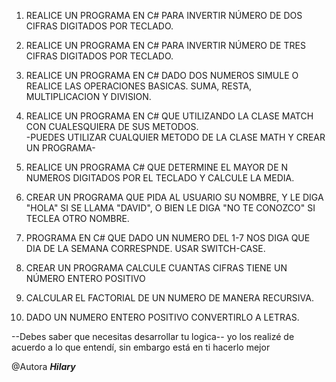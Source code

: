 1.	REALICE UN PROGRAMA EN C# PARA INVERTIR NÚMERO DE DOS CIFRAS DIGITADOS POR TECLADO.

2.	REALICE UN PROGRAMA EN C# PARA INVERTIR NÚMERO DE TRES CIFRAS DIGITADOS POR TECLADO.

3.	REALICE UN PROGRAMA EN C# DADO DOS NUMEROS SIMULE O REALICE LAS OPERACIONES BASICAS. SUMA, RESTA, MULTIPLICACION Y DIVISION.

4.	REALICE UN PROGRAMA EN C# QUE  UTILIZANDO LA CLASE MATCH CON CUALESQUIERA DE SUS METODOS. 		
                -PUEDES UTILIZAR CUALQUIER METODO DE LA CLASE MATH Y CREAR UN PROGRAMA-

5.	REALICE UN PROGRAMA C# QUE DETERMINE EL MAYOR DE N NUMEROS DIGITADOS POR EL TECLADO Y CALCULE LA MEDIA.

6.	CREAR UN PROGRAMA QUE PIDA AL USUARIO SU NOMBRE, Y LE DIGA "HOLA" SI SE LLAMA "DAVID", O BIEN LE DIGA "NO TE CONOZCO" SI TECLEA OTRO NOMBRE.

7.	PROGRAMA EN C# QUE DADO UN NUMERO DEL 1-7 NOS DIGA QUE DIA DE LA SEMANA CORRESPNDE. USAR SWITCH-CASE.

8.	CREAR UN PROGRAMA CALCULE CUANTAS CIFRAS TIENE UN NÚMERO ENTERO POSITIVO

9.	CALCULAR EL FACTORIAL  DE UN NUMERO DE MANERA RECURSIVA.

10.	DADO UN NUMERO ENTERO POSITIVO CONVERTIRLO A LETRAS.




--Debes saber que necesitas desarrollar tu logica--
yo los realizé de acuerdo a lo que entendí, sin embargo está en ti hacerlo mejor


@Autora
**_Hilary_**